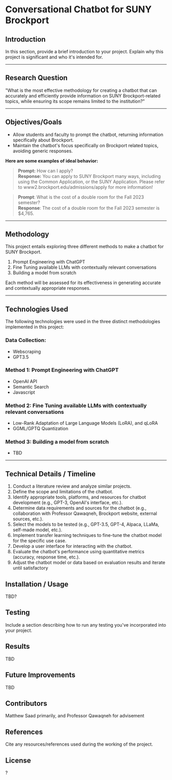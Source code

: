 # Conversational Chatbot for SUNY Brockport

## Introduction

In this section, provide a brief introduction to your project. Explain why this project is significant and who it's intended for.

---
## Research Question

"What is the most effective methodology for creating a chatbot that can accurately and efficiently provide information on SUNY Brockport-related topics, while ensuring its scope remains limited to the institution?"

---
## Objectives/Goals

- Allow students and faculty to prompt the chatbot, returning information specifically about Brockport. 
- Maintain the chatbot's focus specifically on Brockport related topics, avoiding generic responses.

**Here are some examples of ideal behavior:**

> **Prompt:** How can I apply?  
> **Response:** You can apply to SUNY Brockport many ways, including using the Common Application, or the SUNY Application. Please refer to www2.brockport.edu/admissions/apply for more information!

> **Prompt**: What is the cost of a double room for the Fall 2023 semester?  
> **Response**: The cost of a double room for the Fall 2023 semester is $4,765. 

---
## Methodology

This project entails exploring three different methods to make a chatbot for SUNY Brockport.

1. Prompt Engineering with ChatGPT
2. Fine Tuning available LLMs with contextually relevant conversations
3. Building a model from scratch

Each method will be assessed for its effectiveness in generating accurate and contextually appropriate responses.

---
## Technologies Used

The following technologies were used in the three distinct methodologies implemented in this project:

### Data Collection:
- Webscraping
- GPT3.5

### Method 1: Prompt Engineering with ChatGPT
- OpenAI API
- Semantic Search
- Javascript

### Method 2: Fine Tuning available LLMs with contextually relevant conversations
- Low-Rank Adaptation of Large Language Models (LoRA), and qLoRA
- GGML/GPTQ Quantization

### Method 3: Building a model from scratch
- TBD

---
## Technical Details / Timeline

1. Conduct a literature review and analyze similar projects.
2. Define the scope and limitations of the chatbot.
3. Identify appropriate tools, platforms, and resources for chatbot development (e.g., GPT-3, OpenAI's interface, etc.).
4. Determine data requirements and sources for the chatbot (e.g., collaboration with Professor Qawaqneh, Brockport website, external sources, etc.).
5. Select the models to be tested (e.g., GPT-3.5, GPT-4, Alpaca, LLaMa, self-made model, etc.).
6. Implement transfer learning techniques to fine-tune the chatbot model for the specific use case.
7. Develop a user interface for interacting with the chatbot.
8. Evaluate the chatbot's performance using quantitative metrics (accuracy, response time, etc.).
9. Adjust the chatbot model or data based on evaluation results and iterate until satisfactory 

## Installation / Usage

TBD?

## Testing

Include a section describing how to run any testing you've incorporated into your project.

## Results

TBD

## Future Improvements

TBD

## Contributors

Matthew Saad primarily, and Professor Qawaqneh for advisement

## References

Cite any resources/references used during the working of the project.

## License

?
